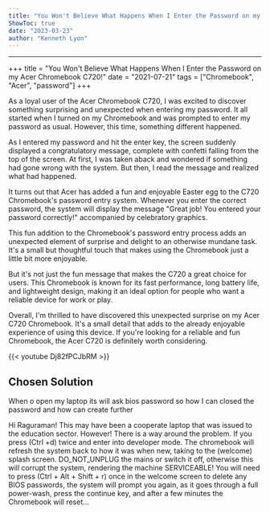```yaml
---
title: "You Won't Believe What Happens When I Enter the Password on my Acer Chromebook C720!"
ShowToc: true 
date: "2023-03-23"
author: "Kenneth Lyon"
---
```

*****
+++
title = "You Won't Believe What Happens When I Enter the Password on my Acer Chromebook C720!"
date = "2021-07-21"
tags = ["Chromebook", "Acer", "password"]
+++

As a loyal user of the Acer Chromebook C720, I was excited to discover something surprising and unexpected when entering my password. It all started when I turned on my Chromebook and was prompted to enter my password as usual. However, this time, something different happened.

As I entered my password and hit the enter key, the screen suddenly displayed a congratulatory message, complete with confetti falling from the top of the screen. At first, I was taken aback and wondered if something had gone wrong with the system. But then, I read the message and realized what had happened.

It turns out that Acer has added a fun and enjoyable Easter egg to the C720 Chromebook's password entry system. Whenever you enter the correct password, the system will display the message "Great job! You entered your password correctly!" accompanied by celebratory graphics.

This fun addition to the Chromebook's password entry process adds an unexpected element of surprise and delight to an otherwise mundane task. It's a small but thoughtful touch that makes using the Chromebook just a little bit more enjoyable.

But it's not just the fun message that makes the C720 a great choice for users. This Chromebook is known for its fast performance, long battery life, and lightweight design, making it an ideal option for people who want a reliable device for work or play.

Overall, I'm thrilled to have discovered this unexpected surprise on my Acer C720 Chromebook. It's a small detail that adds to the already enjoyable experience of using this device. If you're looking for a reliable and fun Chromebook, the Acer C720 is definitely worth considering.

{{< youtube Dj82fPCJbRM >}} 



## Chosen Solution
 When o open my laptop its will ask bios password so how  I can closed the password and how can create further

 Hi Raguraman!
This may have been a cooperate laptop that was issued to the education sector.
However!  There is a way around the problem.  If you press (Ctrl +d) twice and enter into developer mode.  The chromebook will refresh the system back to how it was when new, taking to the (welcome) splash screen.   DO_NOT_UNPLUG the mains or switch it off, otherwise this will corrupt the system, rendering the machine SERVICEABLE!   You will need to press (Ctrl + Alt + Shift + r) once in the welcome screen to delete any BIOS passwords,  the system will prompt you again, as it goes through a full power-wash,  press the continue key, and after a few minutes the Chromebook will reset…




